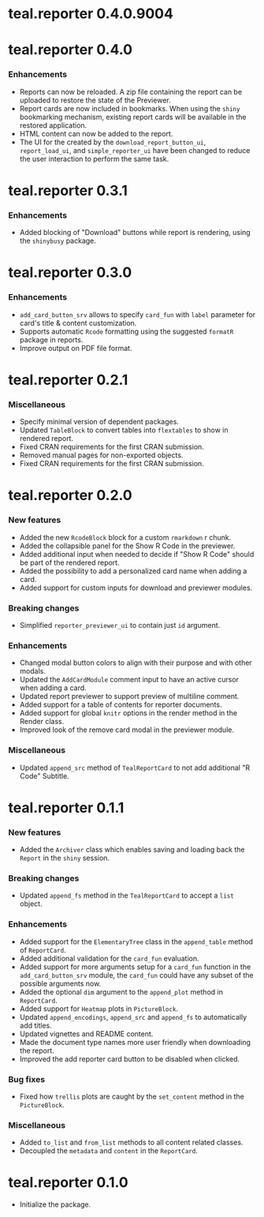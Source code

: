# teal.reporter 0.4.0.9004

# teal.reporter 0.4.0

### Enhancements

* Reports can now be reloaded. A zip file containing the report can be uploaded to restore the state of the Previewer.
* Report cards are now included in bookmarks. When using the `shiny` bookmarking mechanism, existing report cards will be available in the restored application.
* HTML content can now be added to the report.
* The UI for the created by the `download_report_button_ui`, `report_load_ui`, and `simple_reporter_ui` have been changed to reduce the user interaction to perform the same task.

# teal.reporter 0.3.1

### Enhancements

* Added blocking of "Download" buttons while report is rendering, using the `shinybusy` package.

# teal.reporter 0.3.0

### Enhancements

* `add_card_button_srv` allows to specify `card_fun` with `label` parameter for card's title & content customization.
* Supports automatic `Rcode` formatting using the suggested `formatR` package in reports.
* Improve output on PDF file format.

# teal.reporter 0.2.1

### Miscellaneous

* Specify minimal version of dependent packages.
* Updated `TableBlock` to convert tables into `flextables` to show in rendered report.
* Fixed CRAN requirements for the first CRAN submission.
* Removed manual pages for non-exported objects.
* Fixed CRAN requirements for the first CRAN submission.

# teal.reporter 0.2.0

### New features

* Added the new `RcodeBlock` block for a custom `rmarkdown` r chunk.
* Added the collapsible panel for the Show R Code in the previewer.
* Added additional input when needed to decide if "Show R Code" should be part of the rendered report.
* Added the possibility to add a personalized card name when adding a card.
* Added support for custom inputs for download and previewer modules.

### Breaking changes

* Simplified `reporter_previewer_ui` to contain just `id` argument.

### Enhancements

* Changed modal button colors to align with their purpose and with other modals.
* Updated the `AddCardModule` comment input to have an active cursor when adding a card.
* Updated report previewer to support preview of multiline comment.
* Added support for a table of contents for reporter documents.
* Added support for global `knitr` options in the render method in the Render class.
* Improved look of the remove card modal in the previewer module.

### Miscellaneous
* Updated `append_src` method of `TealReportCard` to not add additional "R Code" Subtitle.

# teal.reporter 0.1.1

### New features
* Added the `Archiver` class which enables saving and loading back the `Report` in the `shiny` session.

### Breaking changes
* Updated `append_fs` method in the `TealReportCard` to accept a `list` object.

### Enhancements
* Added support for the `ElementaryTree` class in the `append_table` method of `ReportCard`.
* Added additional validation for the `card_fun` evaluation.
* Added support for more arguments setup for a `card_fun` function in the `add_card_button_srv` module, the `card_fun` could have any subset of the possible arguments now.
* Added the optional `dim` argument to the `append_plot` method in `ReportCard`.
* Added support for `Heatmap` plots in `PictureBlock`.
* Updated `append_encodings`, `append_src` and `append_fs` to automatically add titles.
* Updated vignettes and README content.
* Made the document type names more user friendly when downloading the report.
* Improved the add reporter card button to be disabled when clicked.

### Bug fixes
* Fixed how `trellis` plots are caught by the `set_content` method in the `PictureBlock`.

### Miscellaneous
* Added `to_list` and `from_list` methods to all content related classes.
* Decoupled the `metadata` and `content` in the `ReportCard`.

# teal.reporter 0.1.0

* Initialize the package.
